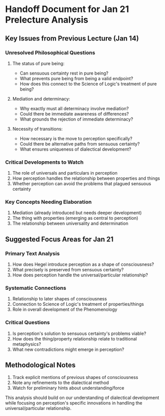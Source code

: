 # Handoff Document for Jan 21 Prelecture Analysis

## Key Issues from Previous Lecture (Jan 14)

### Unresolved Philosophical Questions
1. The status of pure being:
   - Can sensuous certainty rest in pure being?
   - What prevents pure being from being a valid endpoint?
   - How does this connect to the Science of Logic's treatment of pure being?

2. Mediation and determinacy:
   - Why exactly must all determinacy involve mediation?
   - Could there be immediate awareness of differences?
   - What grounds the rejection of immediate determinacy?

3. Necessity of transitions:
   - How necessary is the move to perception specifically?
   - Could there be alternative paths from sensuous certainty?
   - What ensures uniqueness of dialectical development?

### Critical Developments to Watch
1. The role of universals and particulars in perception
2. How perception handles the relationship between properties and things
3. Whether perception can avoid the problems that plagued sensuous certainty

### Key Concepts Needing Elaboration
1. Mediation (already introduced but needs deeper development)
2. The thing with properties (emerging as central to perception)
3. The relationship between universality and determination

## Suggested Focus Areas for Jan 21

### Primary Text Analysis
1. How does Hegel introduce perception as a shape of consciousness?
2. What precisely is preserved from sensuous certainty?
3. How does perception handle the universal/particular relationship?

### Systematic Connections
1. Relationship to later shapes of consciousness
2. Connection to Science of Logic's treatment of properties/things
3. Role in overall development of the Phenomenology

### Critical Questions
1. Is perception's solution to sensuous certainty's problems viable?
2. How does the thing/property relationship relate to traditional metaphysics?
3. What new contradictions might emerge in perception?

## Methodological Notes
1. Track explicit mentions of previous shapes of consciousness
2. Note any refinements to the dialectical method
3. Watch for preliminary hints about understanding/force

This analysis should build on our understanding of dialectical development while focusing on perception's specific innovations in handling the universal/particular relationship.